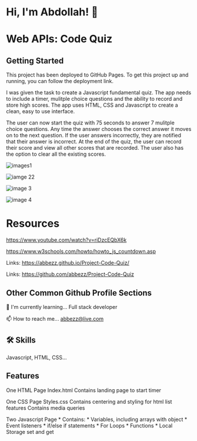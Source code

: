 # Hi, I'm Abdollah! 👋
# Web APIs: Code Quiz





## Getting Started 
This project has been deployed to GitHub Pages. To get this project up and running, you can follow the deployment link.

I was given the task to create a Javascript fundamental quiz. The app needs to include a timer, mulitple choice questions and the ability to record and store high scores. The app uses HTML, CSS and Javascript to create a clean, easy to use interface.

The user can now start the quiz with 75 seconds to answer 7 mulitple choice questions. Any time the answer chooses the correct answer it moves on to the next question. If the user answers incorrectly, they are notified that their answer is incorrect. At the end of the quiz, the user can record their score and view all other scores that are recorded. The user also has the option to clear all the existing scores.

![images1](https://user-images.githubusercontent.com/94430401/149682158-86d17317-059a-4085-826d-5e9f824b2094.png) 

![iamge 22](https://user-images.githubusercontent.com/94430401/149682161-319c653f-5815-403b-a900-5e8f534d9701.png)

![image 3](https://user-images.githubusercontent.com/94430401/149682164-f5140f3d-eb0e-43f0-883c-0b26a8cfe732.png)

![image 4](https://user-images.githubusercontent.com/94430401/149682165-487236f8-5e68-40b1-923f-98bf845df957.png)

# Resources

https://www.youtube.com/watch?v=riDzcEQbX6k

https://www.w3schools.com/howto/howto_js_countdown.asp



 Links: https://abbezz.github.io/Project-Code-Quiz/

 Links: https://github.com/abbezz/Project-Code-Quiz

## Other Common Github Profile Sections


🧠 I'm currently learning... Full stack developer

📫 How to reach me... abbezz@live.com 




## 🛠 Skills
Javascript, HTML, CSS...


## Features
One HTML Page
Index.html
Contains landing page to start timer

One CSS Page
Styles.css
Contains centering and styling for html list features
Contains media queries

Two Javascript Page * Contains: * Variables, including arrays with object * Event listeners * if/else if statements * For Loops * Functions * Local Storage set and get
